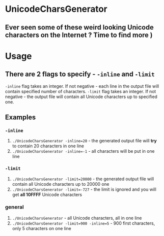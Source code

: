 # UnicodeCharsGenerator
## Ever seen some of these weird looking Unicode characters on the Internet ? Time to find more )

# Usage
## There are 2 flags to specify - `-inline` and `-limit`
`-inline` flag takes an integer. If not negative - each line in the output file will contain specified number of characters.
`-limit` flag takes an integer. If not negative - the output file will contain all Unicode characters up to specified one.

## Examples

### `-inline`
1. `./UnicodeCharsGenerator -inline=20` - the generated output file will **try** to contain 20 characters in one line
2. `./UnicodeCharsGenerator -inline=-1` - all characters will be put in one line

### `-limit`
1. `./UnicodeCharsGenerator -limit=20000` - the generated output file will contain all Unicode characters up to 20000 one
2. `./UnicodeCharsGenerator -limit=-727` - the limit is ignored and you will get **all 10FFFF** Unicode characters

### general
1. `./UnicodeCharsGenerator` - all Unicode characters, all in one line
2. `./UnicodeCharsGenerator -limit=900 -inline=5` - 900 first characters, only 5 characters on one line
